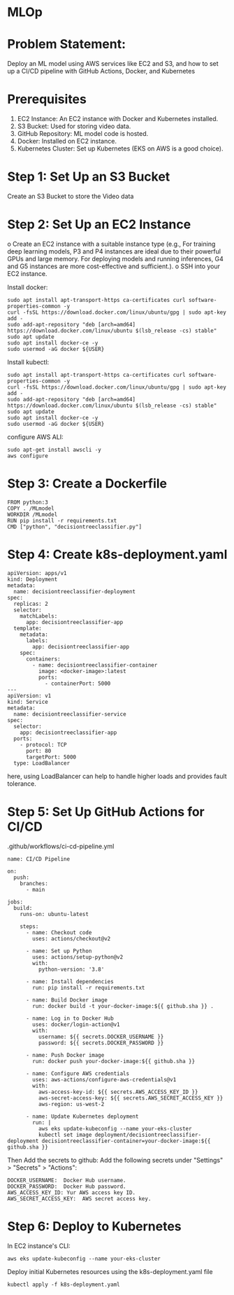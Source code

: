 # MLOp

# Problem Statement:

Deploy an ML model using AWS services like EC2 and S3, and how to set up a CI/CD pipeline with GitHub Actions, Docker, and Kubernetes

# Prerequisites

1. EC2 Instance: An EC2 instance with Docker and Kubernetes installed.
2. S3 Bucket: Used for storing video data.
3. GitHub Repository: ML model code is hosted.
4. Docker: Installed on EC2 instance.
5. Kubernetes Cluster: Set up Kubernetes (EKS on AWS is a good choice).

# Step 1: Set Up an S3 Bucket

Create an S3 Bucket to store the Video data

# Step 2: Set Up an EC2 Instance

o Create an EC2 instance with a suitable instance type (e.g., For training deep learning models, P3 and P4 instances are ideal due to their powerful GPUs and large memory. For deploying models and running inferences, G4 and G5 instances are more cost-effective and sufficient.).
o SSH into your EC2 instance.

Install docker:

```sudo apt update
sudo apt install apt-transport-https ca-certificates curl software-properties-common -y
curl -fsSL https://download.docker.com/linux/ubuntu/gpg | sudo apt-key add -
sudo add-apt-repository "deb [arch=amd64] https://download.docker.com/linux/ubuntu $(lsb_release -cs) stable"
sudo apt update
sudo apt install docker-ce -y
sudo usermod -aG docker ${USER}
```

Install kubectl:

```sudo apt update
sudo apt install apt-transport-https ca-certificates curl software-properties-common -y
curl -fsSL https://download.docker.com/linux/ubuntu/gpg | sudo apt-key add -
sudo add-apt-repository "deb [arch=amd64] https://download.docker.com/linux/ubuntu $(lsb_release -cs) stable"
sudo apt update
sudo apt install docker-ce -y
sudo usermod -aG docker ${USER}
```

configure AWS ALI:

```
sudo apt-get install awscli -y
aws configure
```

# Step 3: Create a Dockerfile

```
FROM python:3
COPY . /MLmodel
WORKDIR /MLmodel
RUN pip install -r requirements.txt
CMD ["python", "decisiontreeclassifier.py"]
```

# Step 4: Create k8s-deployment.yaml

```
apiVersion: apps/v1
kind: Deployment
metadata:
  name: decisiontreeclassifier-deployment
spec:
  replicas: 2
  selector:
    matchLabels:
      app: decisiontreeclassifier-app
  template:
    metadata:
      labels:
        app: decisiontreeclassifier-app
    spec:
      containers:
        - name: decisiontreeclassifier-container
          image: <docker-image>:latest
          ports:
            - containerPort: 5000
---
apiVersion: v1
kind: Service
metadata:
  name: decisiontreeclassifier-service
spec:
  selector:
    app: decisiontreeclassifier-app
  ports:
    - protocol: TCP
      port: 80
      targetPort: 5000
  type: LoadBalancer
```

here, using LoadBalancer can help to handle higher loads and provides fault tolerance.

# Step 5: Set Up GitHub Actions for CI/CD

.github/workflows/ci-cd-pipeline.yml

```
name: CI/CD Pipeline

on:
  push:
    branches:
      - main

jobs:
  build:
    runs-on: ubuntu-latest

    steps:
      - name: Checkout code
        uses: actions/checkout@v2

      - name: Set up Python
        uses: actions/setup-python@v2
        with:
          python-version: '3.8'

      - name: Install dependencies
        run: pip install -r requirements.txt

      - name: Build Docker image
        run: docker build -t your-docker-image:${{ github.sha }} .

      - name: Log in to Docker Hub
        uses: docker/login-action@v1
        with:
          username: ${{ secrets.DOCKER_USERNAME }}
          password: ${{ secrets.DOCKER_PASSWORD }}

      - name: Push Docker image
        run: docker push your-docker-image:${{ github.sha }}

      - name: Configure AWS credentials
        uses: aws-actions/configure-aws-credentials@v1
        with:
          aws-access-key-id: ${{ secrets.AWS_ACCESS_KEY_ID }}
          aws-secret-access-key: ${{ secrets.AWS_SECRET_ACCESS_KEY }}
          aws-region: us-west-2

      - name: Update Kubernetes deployment
        run: |
          aws eks update-kubeconfig --name your-eks-cluster
          kubectl set image deployment/decisiontreeclassifier-deployment decisiontreeclassifier-container=your-docker-image:${{ github.sha }}

```

Then Add the secrets to github:
Add the following secrets under "Settings" > "Secrets" > "Actions":

```
DOCKER_USERNAME:  Docker Hub username.
DOCKER_PASSWORD:  Docker Hub password.
AWS_ACCESS_KEY_ID: Yur AWS access key ID.
AWS_SECRET_ACCESS_KEY:  AWS secret access key.
```

# Step 6: Deploy to Kubernetes

In EC2 instance's CLI:

```
aws eks update-kubeconfig --name your-eks-cluster

```

Deploy initial Kubernetes resources using the k8s-deployment.yaml file

```
kubectl apply -f k8s-deployment.yaml

```
